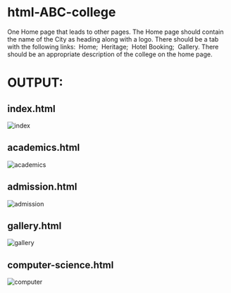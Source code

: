 # html-ABC-college

One Home page that leads to other pages. The Home page should contain the name of the City as heading along with a logo. There should be a tab with the following links:
 Home;
 Heritage;
 Hotel Booking;
 Gallery.
There should be an appropriate description of the college on the home page.

# OUTPUT:

## index.html
![index](https://github.com/Thiru-AI/html-ABC-college/assets/94980741/f1776e7a-7978-44ca-97fc-5ccddf7e5fb5)



## academics.html


![academics](https://github.com/Thiru-AI/html-ABC-college/assets/94980741/9cbb94e0-8c37-4e3d-a2e6-01f28ef26abd)


## admission.html
![admission](https://github.com/Thiru-AI/html-ABC-college/assets/94980741/c871e3ef-ec80-4fd4-90b9-76a9cdea943e)



## gallery.html

![gallery](https://github.com/Thiru-AI/html-ABC-college/assets/94980741/bbdb7038-39ee-4469-8c8d-f452e31d83b5)


## computer-science.html
![computer](https://github.com/Thiru-AI/html-ABC-college/assets/94980741/0cc5ffe6-22de-4f1a-89ff-a5d46bdf7c2a)


